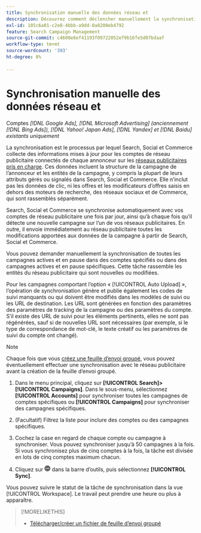 ```yaml
---
title: Synchronisation manuelle des données réseau et
description: Découvrez comment déclencher manuellement la synchronisation de votre structure de campagne et des entités de campagne pour les réseaux publicitaires pris en charge.
exl-id: 185c6a01-c2e8-4bbb-a9dd-0a8200eb4792
feature: Search Campaign Management
source-git-commit: c4600e6ef41193f09722052ef9b16fe5d07bdaaf
workflow-type: tm+mt
source-wordcount: '393'
ht-degree: 0%

---
```


# Synchronisation manuelle des données réseau et

Comptes *[!DNL Google Ads], [!DNL Microsoft Advertising] (anciennement [!DNL Bing Ads]), [!DNL Yahoo! Japan Ads], [!DNL Yandex] et [!DNL Baidu] existants uniquement*

La synchronisation est le processus par lequel Search, Social et Commerce collecte des informations mises à jour pour les comptes de réseau publicitaire connectés de chaque annonceur sur les [réseaux publicitaires pris en charge](/help/search-social-commerce/introduction/supported-inventory.md). Ces données incluent la structure de la campagne de l’annonceur et les entités de la campagne, y compris la plupart de leurs attributs gérés ou signalés dans Search, Social et Commerce. Elle n’inclut pas les données de clic, ni les offres et les modificateurs d’offres saisis en dehors des moteurs de recherche, des réseaux sociaux et de Commerce, qui sont rassemblés séparément.

Search, Social et Commerce se synchronise automatiquement avec vos comptes de réseau publicitaire une fois par jour, ainsi qu’à chaque fois qu’il détecte une nouvelle campagne sur l’un de vos réseaux publicitaires. En outre, il envoie immédiatement au réseau publicitaire toutes les modifications apportées aux données de la campagne à partir de Search, Social et Commerce.

Vous pouvez demander manuellement la synchronisation de toutes les campagnes actives et en pause dans des comptes spécifiés ou dans des campagnes actives et en pause spécifiques. Cette tâche rassemble les entités du réseau publicitaire qui sont nouvelles ou modifiées.

Pour les campagnes comportant l’option « [!UICONTROL Auto Upload] », l’opération de synchronisation génère et publie également les codes de suivi manquants ou qui doivent être modifiés dans les modèles de suivi ou les URL de destination. Les URL sont générées en fonction des paramètres des paramètres de tracking de la campagne ou des paramètres du compte. S’il existe des URL de suivi pour les éléments pertinents, elles ne sont pas régénérées, sauf si de nouvelles URL sont nécessaires (par exemple, si le type de correspondance de mot-clé, le texte créatif ou les paramètres de suivi du compte ont changé).

>[!NOTE]
>
>Chaque fois que vous [créez une feuille d’envoi groupé](/help/search-social-commerce/campaign-management/bulksheets/bulksheet-download.md), vous pouvez éventuellement effectuer une synchronisation avec le réseau publicitaire avant la création de la feuille d’envoi groupé.

1. Dans le menu principal, cliquez sur **[!UICONTROL Search]>[!UICONTROL Campaigns]**. Dans le sous-menu, sélectionnez **[!UICONTROL Accounts]** pour synchroniser toutes les campagnes de comptes spécifiques ou **[!UICONTROL Campaigns]** pour synchroniser des campagnes spécifiques.

1. (Facultatif) Filtrez la liste pour inclure des comptes ou des campagnes spécifiques.

1. Cochez la case en regard de chaque compte ou campagne à synchroniser. Vous pouvez synchroniser jusqu’à 50 campagnes à la fois. Si vous synchronisez plus de cinq comptes à la fois, la tâche est divisée en lots de cinq comptes maximum chacun.

1. Cliquez sur ![**Plus**](/help/search-social-commerce/assets/more.png " Plus") dans la barre d’outils, puis sélectionnez **[!UICONTROL Sync]**.

Vous pouvez suivre le statut de la tâche de synchronisation dans la vue [!UICONTROL Workspace]. Le travail peut prendre
une heure ou plus à apparaître.

>[!MORELIKETHIS]
>
>* [Télécharger/créer un fichier de feuille d’envoi groupé](/help/search-social-commerce/campaign-management/bulksheets/bulksheet-download.md)
